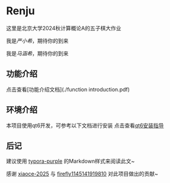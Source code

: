 # Renju
这里是北京大学2024秋计算概论A的五子棋大作业

我是*严小希*，期待你的到来

我是*马涵希*，期待你的到来

## 功能介绍
点击查看[功能介绍文档](./function introduction.pdf)

## 环境介绍
本项目使用qt6开发，可参考以下文档进行安装
点击查看[qt6安装指导](./qt6.pdf)


## 后记
建议使用 [typora-purple](https://github.com/hliu202/typora-purple-theme/blob/master/purple.css) 的Markdown样式来阅读此文~

感谢 [xiaoce-2025](https://github.com/xiaoce-2025/) 与 [firefly1145141919810](https://github.com/firefly1145141919810/) 对此项目做出的贡献~